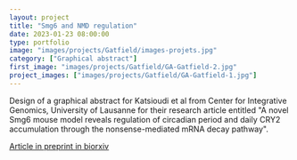 ```yaml
---
layout: project
title: "Smg6 and NMD regulation"
date: 2023-01-23 08:00:00
type: portfolio
image: "images/projects/Gatfield/images-projets.jpg"
category: ["Graphical abstract"]
first_image: "images/projects/Gatfield/GA-Gatfield-2.jpg"
project_images: ["images/projects/Gatfield/GA-Gatfield-1.jpg"]
---
```



Design of a graphical abstract for Katsioudi et al from Center for Integrative Genomics, University of Lausanne for their research article entitled "A novel Smg6 mouse model reveals regulation of circadian period and daily CRY2 accumulation through the nonsense-mediated mRNA decay pathway".


<a href="https://www.biorxiv.org/content/10.1101/2022.07.01.498406v1">Article in preprint in biorxiv</a>
